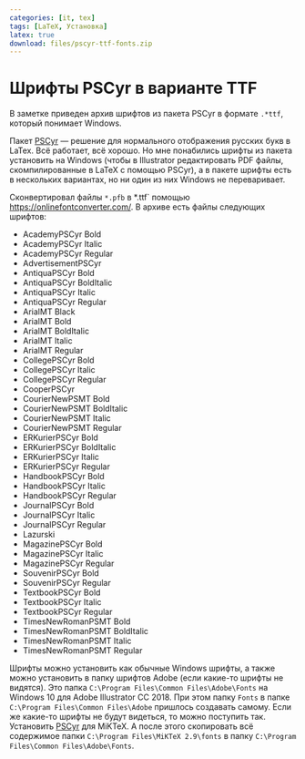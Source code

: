 ```yaml
---
categories: [it, tex]
tags: [LaTeX, Установка]
latex: true
download: files/pscyr-ttf-fonts.zip
---
```


# Шрифты PSCyr в варианте TTF

В заметке приведен архив шрифтов из пакета PSCyr в формате `.*ttf`, который понимает Windows.

Пакет [PSCyr](/blog/2018/pscyr/) — решение для нормального отображения русских букв в LaTex. Всё работает, всё хорошо. Но мне понабились шрифты из пакета установить на Windows (чтобы в Illustrator редактировать PDF файлы, скомпилированные в LaTeX с помощью PSCyr), а в пакете шрифты есть в нескольких вариантах, но ни один из них Windows не переваривает.

Сконвертировал файлы `*.pfb` в \*.ttf` помощью <https://onlinefontconverter.com/>. В архиве есть файлы следующих шрифтов:

- AcademyPSCyr Bold
- AcademyPSCyr Italic
- AcademyPSCyr Regular
- AdvertisementPSCyr
- AntiquaPSCyr Bold
- AntiquaPSCyr BoldItalic
- AntiquaPSCyr Italic
- AntiquaPSCyr Regular
- ArialMT Black
- ArialMT Bold
- ArialMT BoldItalic
- ArialMT Italic
- ArialMT Regular
- CollegePSCyr Bold
- CollegePSCyr Italic
- CollegePSCyr Regular
- CooperPSCyr
- CourierNewPSMT Bold
- CourierNewPSMT BoldItalic
- CourierNewPSMT Italic
- CourierNewPSMT Regular
- ERKurierPSCyr Bold
- ERKurierPSCyr BoldItalic
- ERKurierPSCyr Italic
- ERKurierPSCyr Regular
- HandbookPSCyr Bold
- HandbookPSCyr Italic
- HandbookPSCyr Regular
- JournalPSCyr Bold
- JournalPSCyr Italic
- JournalPSCyr Regular
- Lazurski
- MagazinePSCyr Bold
- MagazinePSCyr Italic
- MagazinePSCyr Regular
- SouvenirPSCyr Bold
- SouvenirPSCyr Regular
- TextbookPSCyr Bold
- TextbookPSCyr Italic
- TextbookPSCyr Regular
- TimesNewRomanPSMT Bold
- TimesNewRomanPSMT BoldItalic
- TimesNewRomanPSMT Italic
- TimesNewRomanPSMT Regular

Шрифты можно установить как обычные Windows шрифты, а также можно установить в папку шрифтов Adobe (если какие-то шрифты не видятся). Это папка `C:\Program Files\Common Files\Adobe\Fonts` на Windows 10 для Adobe Illustrator CC 2018. При этом папку `Fonts` в папке `C:\Program Files\Common Files\Adobe` пришлось создавать самому. Если же какие-то шрифты не будут видеться, то можно поступить так. Установить [PSCyr](/blog/2018/pscyr/) для MiKTeX. А после этого скопировать всё содержимое папки `C:\Program Files\MiKTeX 2.9\fonts` в папку `C:\Program Files\Common Files\Adobe\Fonts`.
